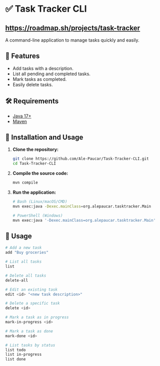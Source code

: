 # ✅ Task Tracker CLI  
## https://roadmap.sh/projects/task-tracker
A command-line application to manage tasks quickly and easily.

## 📌 Features  
- Add tasks with a description.  
- List all pending and completed tasks.  
- Mark tasks as completed.  
- Easily delete tasks. 

## 🛠 Requirements 
- [Java 17+](https://www.oracle.com/java/technologies/javase/jdk17-archive-downloads.html)
- [Maven](https://maven.apache.org/download.cgi)

## 🚀 Installation and Usage  

1. **Clone the repository:**

   ```bash
   git clone https://github.com/Ale-Paucar/Task-Tracker-CLI.git
   cd Task-Tracker-CLI

2. **Compile the source code:**
    ```bash
   mvn compile
3. **Run the application:**
   
    ```bash
   # Bash (Linux/macOS/CMD)
   mvn exec:java -Dexec.mainClass=org.alepaucar.tasktracker.Main
   ```
    ```bash
   # PowerShell (Windows)
   mvn exec:java '-Dexec.mainClass=org.alepaucar.tasktracker.Main'
   ```
## 📝 Usage
 ```bash
# Add a new task
add "Buy groceries"

# List all tasks
list

# Delete all tasks
delete-all

# Edit an existing task
edit <id> "<new task description>"

# Delete a specific task
delete <id>

# Mark a task as in progress
mark-in-progress <id>

# Mark a task as done
mark-done <id>

# List tasks by status
list todo
list in-progress
list done
```
